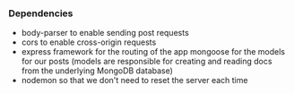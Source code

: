### Dependencies

- body-parser to enable sending post requests
- cors to enable cross-origin requests
- express framework for the routing of the app
 mongoose for the models for our posts (models are responsible for creating and
 reading docs from the underlying MongoDB database)
 - nodemon so that we don't need to reset the server each time